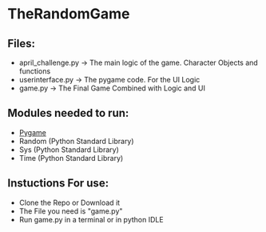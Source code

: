 # TheRandomGame

## Files:

- april_challenge.py -> The main logic of the game. Character Objects and functions
- userinterface.py -> The pygame code. For the UI Logic
- game.py -> The Final Game Combined with Logic and UI

## Modules needed to run:

- [Pygame](https://www.pygame.org/)
- Random (Python Standard Library)
- Sys (Python Standard Library)
- Time (Python Standard Library)

## Instuctions For use:

- Clone the Repo or Download it
- The File you need is "game.py"
- Run game.py in a terminal or in python IDLE
